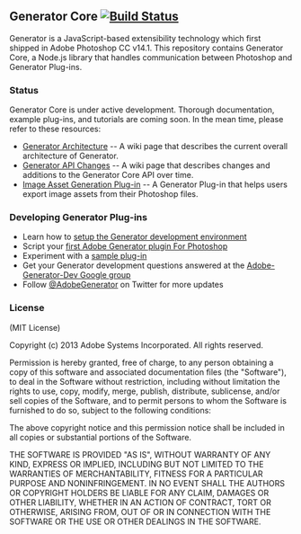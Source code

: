 ## Generator Core [![Build Status](https://travis-ci.org/adobe-photoshop/generator-core.png?branch=master)](https://travis-ci.org/adobe-photoshop/generator-core)

Generator is a JavaScript-based extensibility technology which first shipped in Adobe Photoshop CC v14.1. This repository contains Generator Core, a Node.js library that handles communication between Photoshop and Generator Plug-ins.

### Status

Generator Core is under active development. Thorough documentation, example plug-ins, and tutorials are coming soon. In the mean time, please refer to these resources:

* [Generator Architecture](https://github.com/adobe-photoshop/generator-core/wiki/Generator-Architecture) -- A wiki page that describes the current overall architecture of Generator.
* [Generator API Changes](https://github.com/adobe-photoshop/generator-core/wiki/API-Changes) -- A wiki page that describes changes and additions to the Generator Core API over time. 
* [Image Asset Generation Plug-in](https://github.com/adobe-photoshop/generator-assets) -- A Generator Plug-in that helps users export image assets from their Photoshop files.

### Developing Generator Plug-ins

* Learn how to [setup the Generator development environment](https://github.com/adobe-photoshop/generator-core/wiki/Generator-Development-Environment-Setup)
* Script your [first Adobe Generator plugin For Photoshop](http://tomkrcha.com/?p=3896)
* Experiment with a [sample plug-in](https://github.com/adobe-photoshop/generator-getting-started/)
* Get your Generator development questions answered at the [Adobe-Generator-Dev Google group](https://groups.google.com/forum/#!forum/adobe-generator-dev)
* Follow [@AdobeGenerator](https://twitter.com/AdobeGenerator) on Twitter for more updates

### License

(MIT License)

Copyright (c) 2013 Adobe Systems Incorporated. All rights reserved.

Permission is hereby granted, free of charge, to any person obtaining a
copy of this software and associated documentation files (the "Software"),
to deal in the Software without restriction, including without limitation
the rights to use, copy, modify, merge, publish, distribute, sublicense,
and/or sell copies of the Software, and to permit persons to whom the
Software is furnished to do so, subject to the following conditions:

The above copyright notice and this permission notice shall be included in
all copies or substantial portions of the Software.

THE SOFTWARE IS PROVIDED "AS IS", WITHOUT WARRANTY OF ANY KIND, EXPRESS OR
IMPLIED, INCLUDING BUT NOT LIMITED TO THE WARRANTIES OF MERCHANTABILITY,
FITNESS FOR A PARTICULAR PURPOSE AND NONINFRINGEMENT. IN NO EVENT SHALL THE
AUTHORS OR COPYRIGHT HOLDERS BE LIABLE FOR ANY CLAIM, DAMAGES OR OTHER
LIABILITY, WHETHER IN AN ACTION OF CONTRACT, TORT OR OTHERWISE, ARISING
FROM, OUT OF OR IN CONNECTION WITH THE SOFTWARE OR THE USE OR OTHER
DEALINGS IN THE SOFTWARE.
